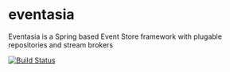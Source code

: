 # eventasia
Eventasia is a Spring based Event Store framework with plugable repositories and stream brokers


[![Build Status](https://travis-ci.org/Eventasia/eventasia.svg?branch=master)](https://travis-ci.org/Eventasia/eventasia)

